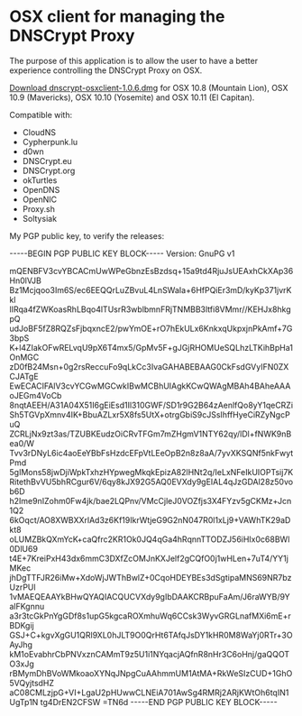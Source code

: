 OSX client for managing the DNSCrypt Proxy
==========================================

The purpose of this application is to allow the user to have a better
experience controlling the DNSCrypt Proxy on OSX.

[Download dnscrypt-osxclient-1.0.6.dmg](https://github.com/alterstep/dnscrypt-osxclient/releases/download/1.0.6/dnscrypt-osxclient-1.0.5.dmg)
for OSX 10.8 (Mountain Lion), OSX 10.9 (Mavericks), OSX 10.10 (Yosemite) and
OSX 10.11 (El Capitan).

Compatible with:
* CloudNS
* Cypherpunk.lu
* d0wn
* DNSCrypt.eu
* DNSCrypt.org
* okTurtles
* OpenDNS
* OpenNIC
* Proxy.sh
* Soltysiak

My PGP public key, to verify the releases:

-----BEGIN PGP PUBLIC KEY BLOCK-----
Version: GnuPG v1

mQENBFV3cvYBCACmUwWPeGbnzEsBzdsq+15a9td4RjuJsUEAxhCkXAp36Hn0lVJB
Bz1Mcjqoo3Im6S/ec6EEQQrLuZBvuL4LnSWaIa+6HfPQiEr3mD/kyKp371jvrKkl
lIRqa4fZWKoasRhLBqo4lTUsrR3wblbmnFRjTNMBB3ltfi8VMmr//KEHJx8hkgpQ
udJoBF5fZ8RQZsFjbqxncE2/pwYmOE+rO7hEkULx6KnkxqUkpxjnPkAmf+7G3bpS
K+l4ZIakOFwRELvqU9pX6T4mx5/GpMv5F+gJGjRHOMUeSQLhzLTKihBpHa1OnMGC
zD0fB24Msn+0g2rsReccuFo9qLkCc3IvaGAHABEBAAG0CkFsdGVyIFN0ZXCJATgE
EwECACIFAlV3cvYCGwMGCwkIBwMCBhUIAgkKCwQWAgMBAh4BAheAAAoJEGm4VoCb
8nqtAEEH/A31A04X51I6gEiEsd1Il310GWF/SD1r9G2B64zAenlfQo8yY1qeCRZi
Sh5TGVpXmnv4IK+BbuAZLxr5X8fs5UtX+otrgGbiS9cJSsIhffHyeCiRZyNgcPuQ
ZCRLjNx9zt3as/TZUBKEudzOiCRvTFGm7mZHgmV1NTY62qy/lDl+fNWK9nBea0/W
Tvv3rDNyL6ic4aoEeYBbFsHzdcEFpVtLEeOpB2n8z8aA/7yvXKSQNf5nkFwytPmd
5gIMons58jwDjiWpkTxhzHYpwegMkqkEpizA82lHNt2q/IeLxNFeIkUIOPTsij7K
RitethBvVU5bhRCgur6V/6qy8kJX92G5AQ0EVXdy9gEIAL4qJzGDAl28z50vob6D
h2Ime9nIZohm0Fw4jk/bae2LQPnv/VMcCjleJ0VOZfjs3X4FYzv5gCKMz+Jcn1Q2
6kOqct/AO8XWBXXrlAd3z6Kf19IkrWtjeG9G2nN047R0l1xLj9+VAWhTK29aDkt8
oLUMZBkQXmYcK+caQfrc2KR1Ok0JQ4qGa4hRqnnTTODZJ56iHIx0c68BWl0DlU69
t4E+7KreiPxH43dx6mmC3DXfZcOMJnKXJelf2gCQfO0j1wHLen+7uT4/YY1jMKec
jhDgTTFJR26iMw+XdoWjJWThBwlZ+0CqoHDEYBEs3dSgtipaMNS69NR7bzUzrPUl
1vMAEQEAAYkBHwQYAQIACQUCVXdy9gIbDAAKCRBpuFaAm/J6raWYB/9YalFKgnnu
a3r3tcGkPnYgGDf8s1upG5kgcaROXmhuWq6CCsk3WyvGRGLnafMXi6mE+rBDKgij
GSJ+C+kgvXgGU1QRl9XL0hJLT9O0QrHt6TAfqJsDY1kHR0M8WaYj0RTr+3OAyJhg
kM1oEvabhrCbPNVxznCAMmT9z5U1i1NYqacjAQfnR8nHr3C6oHnj/gaQQOTO3xJg
rBMymDhBVoWMkoaoXYNqJNpgCuAAhmmUM1AtMA+RkWeSIzCUD+1GhO5VQyjtsdHZ
aC08CMLzjpG+VI+LgaU2pHUwwCLNEiA701AwSg4RMRj2ARjKWtOh6tqIN1UgTp1N
tg4DrEN2CFSW
=TN6d
-----END PGP PUBLIC KEY BLOCK-----
